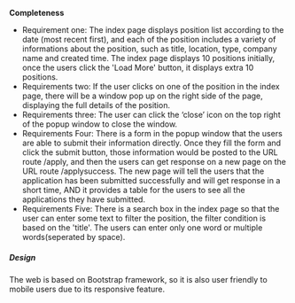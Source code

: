 **Completeness**

- Requirement one: The index page displays position list according to the date (most recent first), and each of the position includes a variety of informations about the position, such as title, location, type, company name and created time. The index page displays 10 positions initially, once the users click the 'Load More' button, it displays extra 10 positions.
- Requirements two: If the user clicks on one of the position in the index page, there will be a window pop up on the right side of the page, displaying the full details of the position. 
- Requirements three: The user can click the  ‘close’ icon on the top right of the popup window to close the window. 
- Requirements Four:  There is a form in the popup window that the users are able to submit their information directly. Once they fill the form and click the submit button, those information would be posted to the URL route /apply, and then the users can get response on a new page on the URL route /applysuccess. The new page will tell the users that the application has been submitted successfully and will get response in a short time, AND it provides a table for the users to see all the applications they have submitted.
- Requirements Five: There is a search box in the index page so that the user can enter some text to filter the position, the filter condition is based on the 'title'. The users can enter only one word or multiple words(seperated by space).  

##### Design

The web is based on Bootstrap framework, so it is also user friendly to mobile users due to its responsive feature.
